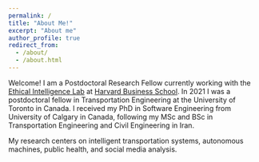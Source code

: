 ```yaml
---
permalink: /
title: "About Me!"
excerpt: "About me"
author_profile: true
redirect_from: 
  - /about/
  - /about.html
---
```


Welcome! I am a Postdoctoral Research Fellow currently working with the [Ethical Intelligence Lab](https://www.juliandefreitas.com/) at [Harvard Business School](https://www.hbs.edu/Pages/default.aspx/). In 2021 I was a postdoctoral fellow in Transportation Engineering at the University of Toronto in Canada. I received my PhD in Software Engineering from University of Calgary in Canada, following my MSc and BSc in Transportation Engineering and Civil Engineering in Iran. 


My research centers on intelligent transportation systems, autonomous machines, public health, and social media analysis.

